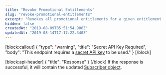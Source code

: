 ```yaml
---
title: "Revoke Promotional Entitlements"
slug: "revoke-promotional-entitlements"
excerpt: "Revokes all promotional entitlements for a given entitlement identifier and app user ID."
hidden: false
createdAt: "2019-08-09T05:51:54.980Z"
updatedAt: "2019-08-14T17:17:22.340Z"
---
```

[block:callout]
{
  "type": "warning",
  "title": "Secret API Key Required",
  "body": "This endpoint requires a [secret API key](doc:authentication) to be used."
}
[/block]

[block:api-header]
{
  "title": "Response"
}
[/block]
If the response is successful, it will contain the updated [Subscriber object](https://docs.revenuecat.com/reference#section-the-subscriber-object-).